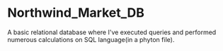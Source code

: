 # Northwind_Market_DB
A basic relational database where I've executed queries and performed numerous calculations on SQL language(in a phyton file).
